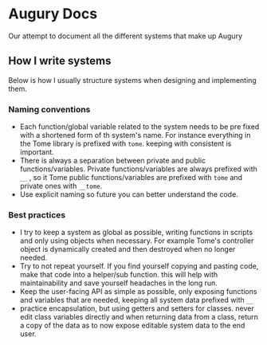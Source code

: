# Augury Docs

Our attempt to document all the different systems that make up Augury

## How I write systems
Below is how I usually structure systems when designing and implementing them.

### Naming conventions
- Each function/global variable related to the system needs to be pre fixed with a shortened form of th system's name. For instance everything in the Tome library is prefixed with `tome`. keeping with consistent is important.
- There is always a separation between private and public functions/variables. Private functions/variables are always prefixed with `__` , so it Tome public functions/variables are prefixed with `tome` and private ones with `__tome`.
- Use explicit naming so future you can better understand the code.

### Best practices
- I try to keep a system as global as possible, writing functions in scripts and only using objects when necessary. For example Tome's controller object is dynamically created and then destroyed when no longer needed.
- Try to not repeat yourself. If you find yourself copying and pasting code, make that code into a helper/sub function. this will help with maintainability and save yourself headaches in the long run.
- Keep the user-facing API as simple as possible, only exposing functions and variables that are needed, keeping all system data prefixed with `__`
- practice encapsulation, but using getters and setters for classes. never edit class variables directly and when returning data from a class, return a copy of the data as to now expose editable system data to the end user.
